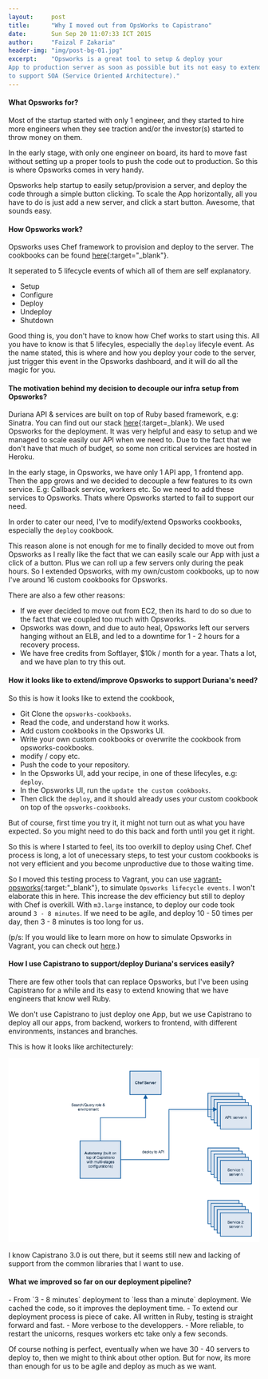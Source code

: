 ```yaml
---
layout:     post
title:      "Why I moved out from OpsWorks to Capistrano"
date:       Sun Sep 20 11:07:33 ICT 2015
author:     "Faizal F Zakaria"
header-img: "img/post-bg-01.jpg"
excerpt:    "Opsworks is a great tool to setup & deploy your
App to production server as soon as possible but its not easy to extend its functionalities
to support SOA (Service Oriented Architecture)."
---
```


<h4>What Opsworks for?</h4>

Most of the startup started with only 1 engineer, and they started to hire
more engineers when they see traction and/or the investor(s) started
to throw money on them.

In the early stage, with only one engineer on board, its hard to move
fast without setting up a proper tools to push the code out to
production. So this is where Opsworks comes in very handy.

Opsworks help startup to easily setup/provision a server, and deploy
the code through a simple button clicking. To scale the App
horizontally, all you have to do is just add a new server, and click a
start button. Awesome, that sounds easy.

<h4>How Opsworks work?</h4>

Opsworks uses Chef framework to provision and deploy to the server. The cookbooks can
be found [here](https://github.com/aws/opsworks-cookbooks){:target="_blank"}.

It seperated to 5 lifecycle events of which all of them are self explanatory.

- Setup
- Configure
- Deploy
- Undeploy
- Shutdown

Good thing is, you don't have to know how Chef works to start using
this. All you have to know is that 5 lifecyles, especially the `deploy`
lifecyle event. As the name stated, this is where and how you deploy
your code to the server, just trigger this event in the Opsworks dashboard, and it
will do all the magic for you.

<h4>The motivation behind my decision to decouple our infra setup from Opsworks?</h4>

Duriana API & services are built on top of Ruby based framework, e.g:
Sinatra. You can find out our stack
[here](https://github.com/duriana/the-team){:target=_blank}. We used
Opsworks for the deployment. It was very helpful and easy to setup and
we managed to scale easily our API when we need to. Due to the fact
that we don't have that much of budget, so some non critical
services are hosted in Heroku.

In the early stage, in Opsworks, we have only 1 API app, 1 frontend
app. Then the app grows and we decided to decouple a few features to
its own service. E.g: Callback service, workers etc. So we need to add
these services to Opsworks. Thats where Opsworks started to fail to support our need.

In order to cater our need, I've to modify/extend Opsworks cookbooks,
especially the `deploy` cookbook.

This reason alone is not enough for me to finally decided to move out
from Opsworks as I really like the fact that we can easily scale our
App with just a click of a button. Plus we can roll up a few servers
only during the peak hours. So I extended Opsworks, with my
own/custom cookbooks, up to now I've around 16 custom cookbooks for Opsworks.

There are also a few other reasons:

- If we ever decided to move out from EC2, then its hard to do so due
  to the fact that we coupled too much with Opsworks.
- Opsworks was down, and due to auto heal, Opsworks left our servers
  hanging without an ELB, and led to a downtime for 1 - 2 hours for a
  recovery process.
- We have free credits from Softlayer, $10k / month for a
  year. Thats a lot, and we have plan to try this out.

<p></p>
<h4>How it looks like to extend/improve Opsworks to support Duriana's
need?</h4>

So this is how it looks like to extend the cookbook,

- Git Clone the `opsworks-cookbooks`.
- Read the code, and understand how it works.
- Add custom cookbooks in the Opsworks UI.
- Write your own custom cookbooks or overwrite the cookbook from
  opsworks-cookbooks.
- modify / copy  etc.
- Push the code to your repository.
- In the Opsworks UI, add your recipe, in one of these lifecyles, e.g:
  `deploy`.
- In the Opsworks UI, run the `update the custom cookbooks`.
- Then click the `deploy`, and it should already uses your custom
  cookbook on top of the `opsworks-cookbooks`.

But of course, first time you try it, it might not turn out as what
you have expected. So you might need to do this back and forth until
you get it right.

So this is where I started to feel, its too overkill to deploy using
Chef. Chef process is long, a lot of unecessary steps, to test your
custom cookbooks is not very efficient and you become unproductive due
to those waiting time.

So I moved this testing process to Vagrant, you can use
[vagrant-opsworks](https://github.com/wwestenbrink/vagrant-opsworks){:target:"_blank"},
to simulate `Opsworks lifecycle events`. I won't elaborate this in here. This
increase the dev efficiency but still to deploy with Chef is
overkill. With `m3.large` instance, to deploy our code took around `3 - 8
minutes`. If we need to be agile, and deploy 10 - 50 times per day,
then 3 - 8 minutes is too long for us.

(p/s: If you would like to learn more on how to simulate Opsworks in
Vagrant, you can check out [here](http://faizalzakaria.github.io/todo).)

<h4>How I use Capistrano to support/deploy Duriana's services easily?</h4>

There are few other tools that can replace Opsworks, but I've been
using Capistrano for a while and its easy to extend knowing that we
have engineers that know well Ruby.

We don't use Capistrano to just deploy one App, but we use Capistrano to
deploy all our apps, from backend, workers to frontend, with different
environments, instances and branches.

This is how it looks like architecturely:

![Autotomy](/img/posts/autotomy_capistrano.png)

I know Capistrano 3.0 is out there, but it seems still new and lacking
of support from the common libraries that I want to use.

<p></p>
<h4>What we improved so far on our deployment pipeline?</h4>

<p></p>
- From `3 - 8 minutes` deployment to `less than a minute` deployment. We
cached the code, so it improves the deployment time.
- To extend our deployment process is piece of cake. All written in
  Ruby, testing is straight forward and fast.
- More verbose to the developpers.
- More reliable, to restart the unicorns, resques workers etc take
  only a few seconds.

Of course nothing is perfect, eventually when we have 30 - 40 servers
to deploy to, then we might to think about other option. But for now, its
more than enough for us to be agile and deploy as much as we want.

